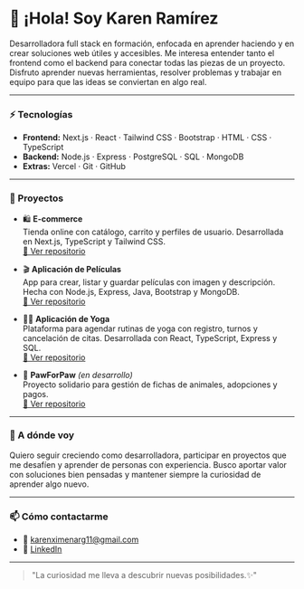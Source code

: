 # 👋 ¡Hola! Soy Karen Ramírez

Desarrolladora full stack en formación, enfocada en aprender haciendo y en crear soluciones web útiles y accesibles. Me interesa entender tanto el frontend como el backend para conectar todas las piezas de un proyecto. Disfruto aprender nuevas herramientas, resolver problemas y trabajar en equipo para que las ideas se conviertan en algo real.

---

### ⚡ Tecnologías

- **Frontend:** Next.js · React · Tailwind CSS · Bootstrap · HTML · CSS · TypeScript
- **Backend:** Node.js · Express · PostgreSQL · SQL · MongoDB
- **Extras:** Vercel · Git · GitHub

---

### 🌱 Proyectos

- 🛍️ **E-commerce**  
  Tienda online con catálogo, carrito y perfiles de usuario. Desarrollada en Next.js, TypeScript y Tailwind CSS.  
  [🔗 Ver repositorio](https://github.com/usuario/ecommerce)

- 🎬 **Aplicación de Películas**  
  App para crear, listar y guardar películas con imagen y descripción. Hecha con Node.js, Express, Java, Bootstrap y MongoDB.  
  [🔗 Ver repositorio](https://github.com/usuario/peliculas-app)

- 🧘‍♀️ **Aplicación de Yoga**  
  Plataforma para agendar rutinas de yoga con registro, turnos y cancelación de citas. Desarrollada con React, TypeScript, Express y SQL.  
  [🔗 Ver repositorio](https://github.com/usuario/yoga-app)

- 🐶 **PawForPaw** *(en desarrollo)*  
  Proyecto solidario para gestión de fichas de animales, adopciones y pagos.  
  [🔗 Ver repositorio](https://github.com/usuario/pawforpaw)

---

### 🎯 A dónde voy

Quiero seguir creciendo como desarrolladora, participar en proyectos que me desafíen y aprender de personas con experiencia. Busco aportar valor con soluciones bien pensadas y mantener siempre la curiosidad de aprender algo nuevo.

---

### 📫 Cómo contactarme

- 📧 [karenximenarg11@gmail.com](mailto:karenximenarg11@gmail.com)
- 💼 [LinkedIn](https://www.linkedin.com/in/ximena-ram%C3%ADrez-995088371/)

---

> "La curiosidad me lleva a descubrir nuevas posibilidades.✨"
